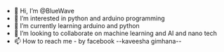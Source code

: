 - 👋 Hi, I’m @BlueWave
- 👀 I’m interested in python and arduino programming
- 🌱 I’m currently learning arduino and python
- 💞️ I’m looking to collaborate on machine learning and AI and nano tech
- 📫 How to reach me - by facebook --kaveesha gimhana--
<!---
KaveeGitHub/KaveeGitHub is a ✨ special ✨ repository because its `README.md` (this file) appears on your GitHub profile.
You can click the Preview link to take a look at your changes.
--->
